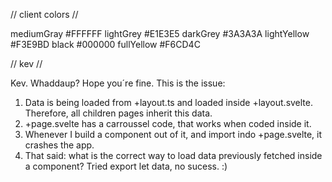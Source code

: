 // client colors //

mediumGray #FFFFFF
lightGrey #E1E3E5
darkGrey #3A3A3A
lightYellow #F3E9BD
black #000000
fullYellow #F6CD4C

// kev //

Kev. Whaddaup? Hope you´re fine.
This is the issue:

1. Data is being loaded from +layout.ts and loaded inside +layout.svelte. Therefore, all children pages inherit this data.
2. +page.svelte has a carroussel code, that works when coded inside it.
3. Whenever I build a component out of it, and import indo +page.svelte, it crashes the app.
4. That said: what is the correct way to load data previously fetched inside a component? Tried export let data, no sucess.
   :)
